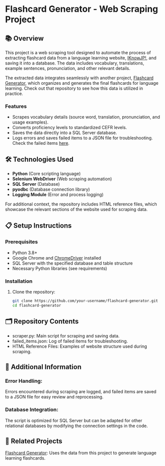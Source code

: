 # Flashcard Generator - Web Scraping Project

## 📚 Overview

This project is a web scraping tool designed to automate the process of extracting flashcard data from a language learning website, [IKnowJP!](https://iknow.jp/content/japanese), and saving it into a database. The data includes vocabulary, translations, example sentences, pronunciation, and other relevant details. 

The extracted data integrates seamlessly with another project, [Flashcard Generator](https://github.com/MonykPenafor/Flashcard_Generator), which organizes and generates the final flashcards for language learning. Check out that repository to see how this data is utilized in practice.  

### Features

- Scrapes vocabulary details (source word, translation, pronunciation, and usage examples).
- Converts proficiency levels to standardized CEFR levels.
- Saves the data directly into a SQL Server database.
- Logs errors and saves failed items to a JSON file for troubleshooting. Check the failed items [here](https://github.com/MonykPenafor/Raspagem-de-dados/blob/main/failed_items.json). 

## 🛠️ Technologies Used

- **Python** (Core scripting language)
- **Selenium WebDriver** (Web scraping automation)
- **SQL Server** (Database)
- **pyodbc** (Database connection library)
- **Logging Module** (Error and process logging)

For additional context, the repository includes HTML reference files, which showcase the relevant sections of the website used for scraping data.


## 📋 Setup Instructions

### Prerequisites

- Python 3.8+
- Google Chrome and [ChromeDriver](https://sites.google.com/chromium.org/driver/) installed
- SQL Server with the specified database and table structure
- Necessary Python libraries (see requirements)

### Installation

1. Clone the repository:
   ```bash
   git clone https://github.com/your-username/flashcard-generator.git
   cd flashcard-generator

## 🗂️ Repository Contents
- scraper.py: Main script for scraping and saving data.
- failed_items.json: Log of failed items for troubleshooting.
- HTML Reference Files: Examples of website structure used during scraping.

## 🌟 Additional Information
### Error Handling:
Errors encountered during scraping are logged, and failed items are saved to a JSON file for easy review and reprocessing.

### Database Integration:
The script is optimized for SQL Server but can be adapted for other relational databases by modifying the connection settings in the code.

## 🚀 Related Projects
[Flashcard Generator](https://github.com/MonykPenafor/Flashcard_Generator): Uses the data from this project to generate language learning flashcards.